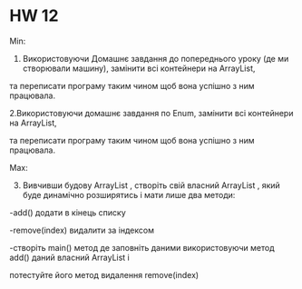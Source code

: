 # HW 12
<p>

Min:
  

1. Використовуючи Домашнє завдання до попереднього уроку (де ми створювали машину),  замінити всі контейнери на ArrayList, 

та переписати програму таким чином щоб вона успішно з ним працювала.

2.Використовуючи домашнє завдання по Enum,  замінити всі контейнери на ArrayList, 

та переписати програму таким чином щоб вона успішно з ним працювала.



Max:

3. Вивчивши будову ArrayList , створіть свій власний ArrayList , який буде динамічно розширятись і мати лише два методи:

-add() додати в кінець списку

-remove(index) видалити за індексом

-створіть main() метод де заповніть даними використовуючи метод add() даний власний ArrayList і 

потестуйте його метод видалення remove(index)

</p>
